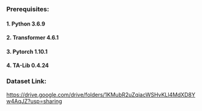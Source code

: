 ### Prerequisites: 
#### 1. Python 3.6.9
#### 2. Transformer 4.6.1
#### 3. Pytorch 1.10.1
#### 4. TA-Lib 0.4.24

### Dataset Link:
https://drive.google.com/drive/folders/1KMubR2uZqiacWSHvKLl4MdXD8Yw4AqJZ?usp=sharing
